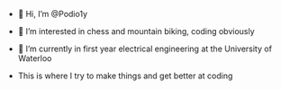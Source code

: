- 👋 Hi, I’m @Podio1y
- 👀 I’m interested in chess and mountain biking, coding obviously
- 🌱 I’m currently in first year electrical engineering at the University of Waterloo

- This is where I try to make things and get better at coding
